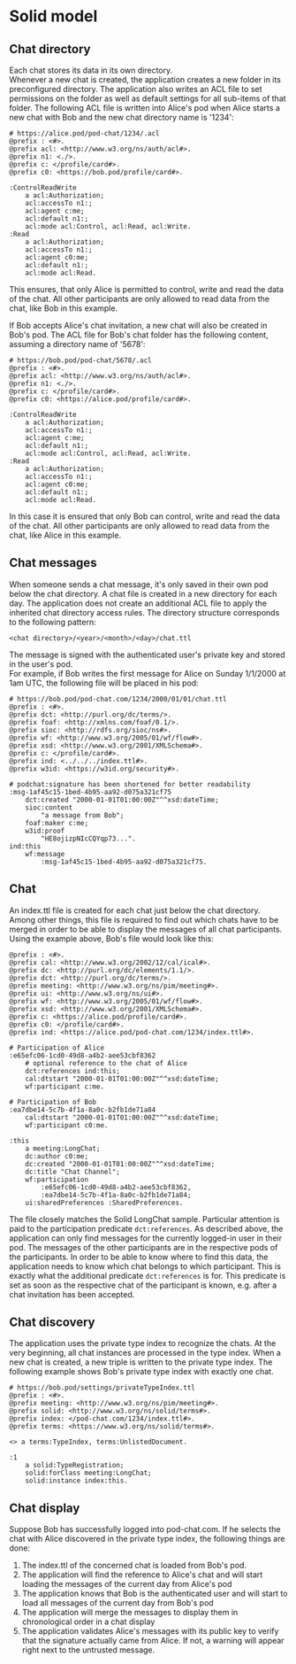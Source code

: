# Solid model

## Chat directory

Each chat stores its data in its own directory.  
Whenever a new chat is created, the application creates a new folder in its preconfigured directory. The application also writes an ACL file to set permissions on the folder as well as default settings for all sub-items of that folder.
The following ACL file is written into Alice's pod when Alice starts a new chat with Bob and the new chat directory name is '1234':
```
# https://alice.pod/pod-chat/1234/.acl
@prefix : <#>.
@prefix acl: <http://www.w3.org/ns/auth/acl#>.
@prefix n1: <./>.
@prefix c: </profile/card#>.
@prefix c0: <https://bob.pod/profile/card#>.

:ControlReadWrite
    a acl:Authorization;
    acl:accessTo n1:;
    acl:agent c:me;
    acl:default n1:;
    acl:mode acl:Control, acl:Read, acl:Write.
:Read
    a acl:Authorization;
    acl:accessTo n1:;
    acl:agent c0:me;
    acl:default n1:;
    acl:mode acl:Read.
```
This ensures, that only Alice is permitted to control, write and read the data of the chat. All other participants are only allowed to read data from the chat, like Bob in this example.

If Bob accepts Alice's chat invitation, a new chat will also be created in Bob's pod. The ACL file for Bob's chat folder has the following content, assuming a directory name of '5678':
```
# https://bob.pod/pod-chat/5678/.acl
@prefix : <#>.
@prefix acl: <http://www.w3.org/ns/auth/acl#>.
@prefix n1: <./>.
@prefix c: </profile/card#>.
@prefix c0: <https://alice.pod/profile/card#>.

:ControlReadWrite
    a acl:Authorization;
    acl:accessTo n1:;
    acl:agent c:me;
    acl:default n1:;
    acl:mode acl:Control, acl:Read, acl:Write.
:Read
    a acl:Authorization;
    acl:accessTo n1:;
    acl:agent c0:me;
    acl:default n1:;
    acl:mode acl:Read.
```
In this case it is ensured that only Bob can control, write and read the data of the chat. All other participants are only allowed to read data from the chat, like Alice in this example.

## Chat messages
When someone sends a chat message, it's only saved in their own pod below the chat directory. A chat file is created in a new directory for each day. 
The application does not create an additional ACL file to apply the inherited chat directory access rules. The directory structure corresponds to the following pattern:
```
<chat directory>/<year>/<month>/<day>/chat.ttl
```
The message is signed with the authenticated user's private key and stored in the user's pod.  
For example, if Bob writes the first message for Alice on Sunday 1/1/2000 at 1am UTC, the following file will be placed in his pod:
```
# https://bob.pod/pod-chat.com/1234/2000/01/01/chat.ttl
@prefix : <#>.
@prefix dct: <http://purl.org/dc/terms/>.
@prefix foaf: <http://xmlns.com/foaf/0.1/>.
@prefix sioc: <http://rdfs.org/sioc/ns#>.
@prefix wf: <http://www.w3.org/2005/01/wf/flow#>.
@prefix xsd: <http://www.w3.org/2001/XMLSchema#>.
@prefix c: </profile/card#>.
@prefix ind: <../../../index.ttl#>.
@prefix w3id: <https://w3id.org/security#>.

# podchat:signature has been shortened for better readability
:msg-1af45c15-1bed-4b95-aa92-d075a321cf75
    dct:created "2000-01-01T01:00:00Z"^^xsd:dateTime;
    sioc:content
        "a message from Bob";
    foaf:maker c:me;
    w3id:proof
        "HE8ojizpNIcCQYqp73...".
ind:this
    wf:message
        :msg-1af45c15-1bed-4b95-aa92-d075a321cf75.
```

## Chat
An index.ttl file is created for each chat just below the chat directory.
Among other things, this file is required to find out which chats have to be merged in order to be able to display the messages of all chat participants.  
Using the example above, Bob's file would look like this: 
```
@prefix : <#>.
@prefix cal: <http://www.w3.org/2002/12/cal/ical#>.
@prefix dc: <http://purl.org/dc/elements/1.1/>.
@prefix dct: <http://purl.org/dc/terms/>.
@prefix meeting: <http://www.w3.org/ns/pim/meeting#>.
@prefix ui: <http://www.w3.org/ns/ui#>.
@prefix wf: <http://www.w3.org/2005/01/wf/flow#>.
@prefix xsd: <http://www.w3.org/2001/XMLSchema#>.
@prefix c: <https://alice.pod/profile/card#>.
@prefix c0: </profile/card#>.
@prefix ind: <https://alice.pod/pod-chat.com/1234/index.ttl#>.

# Participation of Alice
:e65efc06-1cd0-49d8-a4b2-aee53cbf8362
    # optional reference to the chat of Alice
    dct:references ind:this;
    cal:dtstart "2000-01-01T01:00:00Z"^^xsd:dateTime;
    wf:participant c:me.

# Participation of Bob
:ea7dbe14-5c7b-4f1a-8a0c-b2fb1de71a84
    cal:dtstart "2000-01-01T01:00:00Z"^^xsd:dateTime;
    wf:participant c0:me.

:this
    a meeting:LongChat;
    dc:author c0:me;
    dc:created "2000-01-01T01:00:00Z"^^xsd:dateTime;
    dc:title "Chat Channel";
    wf:participation
        :e65efc06-1cd0-49d8-a4b2-aee53cbf8362,
        :ea7dbe14-5c7b-4f1a-8a0c-b2fb1de71a84;
    ui:sharedPreferences :SharedPreferences.
```
The file closely matches the Solid LongChat sample. Particular attention is paid to the participation predicate `dct:references`. As described above, the application can only find messages for the currently logged-in user in their pod. The messages of the other participants are in the respective pods of the participants. In order to be able to know where to find this data, the application needs to know which chat belongs to which participant. This is exactly what the additional predicate `dct:references` is for. This predicate is set as soon as the respective chat of the participant is known, e.g. after a chat invitation has been accepted.

## Chat discovery
The application uses the private type index to recognize the chats. At the very beginning, all chat instances are processed in the type index. When a new chat is created, a new triple is written to the private type index.
The following example shows Bob's private type index with exactly one chat.

```
# https://bob.pod/settings/privateTypeIndex.ttl
@prefix : <#>.
@prefix meeting: <http://www.w3.org/ns/pim/meeting#>.
@prefix solid: <http://www.w3.org/ns/solid/terms#>.
@prefix index: </pod-chat.com/1234/index.ttl#>.
@prefix terms: <https://www.w3.org/ns/solid/terms#>.

<> a terms:TypeIndex, terms:UnlistedDocument.

:1
    a solid:TypeRegistration;
    solid:forClass meeting:LongChat;
    solid:instance index:this.
```

## Chat display
Suppose Bob has successfully logged into pod-chat.com. If he selects the chat with Alice discovered in the private type index, the following things are done:

1. The index.ttl of the concerned chat is loaded from Bob's pod.
2. The application will find the reference to Alice's chat and will start loading the messages of the current day from Alice's pod
3. The application knows that Bob is the authenticated user and will start to load all messages of the current day from Bob's pod
4. The application will merge the messages to display them in chronological order in a chat display
5. The application validates Alice's messages with its public key to verify that the signature actually came from Alice. If not, a warning will appear right next to the untrusted message.


